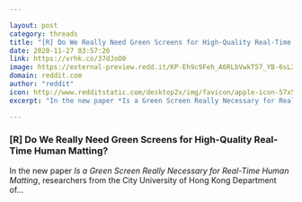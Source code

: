 ```yaml
---

layout: post
category: threads
title: "[R] Do We Really Need Green Screens for High-Quality Real-Time Human Matting?"
date: 2020-11-27 03:57:26
link: https://vrhk.co/37dJoO0
image: https://external-preview.redd.it/KP-Eh9c9Feh_A6RLbVwkT57_YB-6sL2jvnzdFBg7fO8.jpg?width=1000&height=523.560209424&auto=webp&crop=1000:523.560209424,smart&s=577cf089a21a465a414a8094702705b02f8ae0c9
domain: reddit.com
author: "reddit"
icon: http://www.redditstatic.com/desktop2x/img/favicon/apple-icon-57x57.png
excerpt: "In the new paper *Is a Green Screen Really Necessary for Real-Time Human Matting*, researchers from the City University of Hong Kong Department of..."

---
```


### [R] Do We Really Need Green Screens for High-Quality Real-Time Human Matting?

In the new paper *Is a Green Screen Really Necessary for Real-Time Human Matting*, researchers from the City University of Hong Kong Department of...
